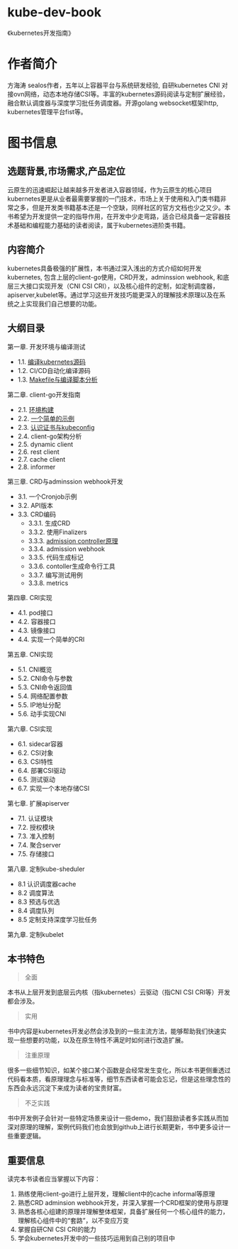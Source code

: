 # kube-dev-book
《kubernetes开发指南》

# 作者简介
方海涛 sealos作者，五年以上容器平台与系统研发经验, 自研kubernetes CNI 对接ovn网络，动态本地存储CSI等。丰富的kubernetes源码阅读与定制扩展经验，融合默认调度器与深度学习批任务调度器。开源golang websocket框架lhttp, kubernetes管理平台fist等。

# 图书信息
## 选题背景,市场需求,产品定位
   云原生的迅速崛起让越来越多开发者进入容器领域，作为云原生的核心项目kubernetes更是从业者最需要掌握的一门技术，市场上关于使用和入门类书籍非常之多，但是开发类书籍基本还是一个空缺，同样社区的官方文档也少之又少。本书希望为开发提供一定的指导作用，在开发中少走弯路，适合已经具备一定容器技术基础和编程能力基础的读者阅读，属于kubernetes进阶类书籍。

## 内容简介
   kubernetes具备极强的扩展性，本书通过深入浅出的方式介绍如何开发kubernetes, 包含上层的client-go使用，CRD开发，adminssion webhook, 和底层三大接口实现开发（CNI CSI CRI），以及核心组件的定制，如定制调度器，apiserver,kubelet等。通过学习这些开发技巧能更深入的理解技术原理以及在系统之上实现我们自己想要的功能。

## 大纲目录
第一章. 开发环境与编译测试
  - 1.1. [编译kubernetes源码](/chapter1/1.1-build-kubernetes.md)
  - 1.2. CI/CD自动化编译源码
  - 1.3. [Makefile与编译脚本分析](/chapter1/1.3-makefile.md)

第二章. client-go开发指南
  - 2.1. [环境构建](/chapter2/2.1-dev-env.md)
  - 2.2. [一个简单的示例](/chapter2/2.2-examples.md)
  - 2.3. [认识证书与kubeconfig](/chapter2/2.3-certs-and-kubeconfig.md)
  - 2.4. client-go架构分析
  - 2.5. dynamic client
  - 2.6. rest client
  - 2.7. cache client
  - 2.8. informer

第三章. CRD与adminssion webhook开发
  - 3.1. 一个Cronjob示例
  - 3.2. API版本
  - 3.3. CRD编码
      - 3.3.1. 生成CRD
      - 3.3.2. 使用Finalizers
      - 3.3.3. [admission controller原理](/chapter3/3.3.3-admission-controller.md)
      - 3.3.4. admission webhook
      - 3.3.5. 代码生成标记
      - 3.3.6. contoller生成命令行工具
      - 3.3.7. 编写测试用例
      - 3.3.8. metrics

第四章. CRI实现
  - 4.1. pod接口
  - 4.2. 容器接口
  - 4.3. 镜像接口
  - 4.4. 实现一个简单的CRI

第五章. CNI实现
  - 5.1. CNI概览
  - 5.2. CNI命令与参数
  - 5.3. CNI命令返回值
  - 5.4. 网络配置参数
  - 5.5. IP地址分配
  - 5.6. 动手实现CNI

第六章. CSI实现
  - 6.1. sidecar容器
  - 6.2. CSI对象  
  - 6.3. CSI特性
  - 6.4. 部署CSI驱动
  - 6.5. 测试驱动
  - 6.7. 实现一个本地存储CSI

第七章. 扩展apiserver
  - 7.1. 认证模块
  - 7.2. 授权模块
  - 7.3. 准入控制
  - 7.4. 聚合server
  - 7.5. 存储接口

第八章. 定制kube-sheduler
  - 8.1 认识调度器cache
  - 8.2 调度算法
  - 8.3 预选与优选
  - 8.4 调度队列
  - 8.5 定制支持深度学习批任务

第九章. 定制kubelet

## 本书特色
> 全面

  本书从上层开发到底层云内核（指kubernetes）云驱动（指CNI CSI CRI等）开发都会涉及。

> 实用
 
   书中内容是kubernetes开发必然会涉及到的一些主流方法，能够帮助我们快速实现一些想要的功能，以及在原生特性不满足时如何进行改造扩展。

> 注重原理

   很多一些细节知识，如某个接口某个函数是会经常发生变化，所以本书更侧重透过代码看本质，看原理理念与标准等，细节东西读者可能会忘记，但是这些理念性的东西会永远沉淀下来成为读者的宝贵财富。

> 不乏实践

   书中开发例子会针对一些特定场景来设计一些demo，我们鼓励读者多实践从而加深对原理的理解，案例代码我们也会放到github上进行长期更新，书中更多设计一些重要逻辑。

## 重要信息

读完本书读者应当掌握以下内容：

1. 熟练使用client-go进行上层开发，理解client中的cache informal等原理
2. 熟悉CRD adminsion webhook开发，并深入掌握一个CRD框架的使用与原理
3. 熟悉各核心组建的原理并理解整体框架，具备扩展任何一个核心组件的能力，理解核心组件中的“套路”，以不变应万变
4. 掌握自研CNI CSI CRI的能力
5. 学会kubernetes开发中的一些技巧运用到自己别的项目中

